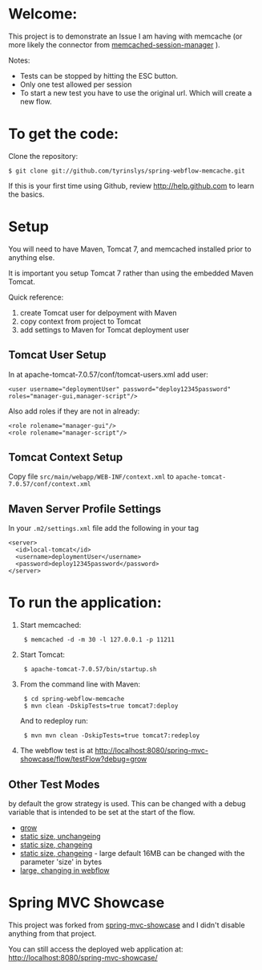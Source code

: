 Welcome:
====================
This project is to demonstrate an Issue I am having with memcache (or more likely the connector from [memcached-session-manager](https://code.google.com/p/memcached-session-manager/) ).

Notes:

* Tests can be stopped by hitting the ESC button.
* Only one test allowed per session
* To start a new test you have to use the original url. Which will create a new flow.

To get the code:
====================
Clone the repository:

    $ git clone git://github.com/tyrinslys/spring-webflow-memcache.git

If this is your first time using Github, review http://help.github.com to learn the basics.

Setup
====================
You will need to have Maven, Tomcat 7, and memcached installed prior to anything else.

It is important you setup Tomcat 7 rather than using the embedded Maven Tomcat.

Quick reference:
1. create Tomcat user for delpoyment with Maven
1. copy context from project to Tomcat
1. add settings to Maven for Tomcat deployment user

Tomcat User Setup
-----------------
In at apache-tomcat-7.0.57/conf/tomcat-users.xml add user:

    <user username="deploymentUser" password="deploy12345password" roles="manager-gui,manager-script"/>

Also add roles if they are not in already:

    <role rolename="manager-gui"/>
    <role rolename="manager-script"/>

Tomcat Context Setup
--------------------
Copy file `src/main/webapp/WEB-INF/context.xml` to `apache-tomcat-7.0.57/conf/context.xml`  

Maven Server Profile Settings
-----------------------------
In your `.m2/settings.xml` file add the following in your <servers> tag

    <server>
      <id>local-tomcat</id>
      <username>deploymentUser</username>
      <password>deploy12345password</password>
    </server>

To run the application:
====================
1. Start memcached:

        $ memcached -d -m 30 -l 127.0.0.1 -p 11211

1. Start Tomcat:

        $ apache-tomcat-7.0.57/bin/startup.sh

1. From the command line with Maven:

        $ cd spring-webflow-memcache
        $ mvn clean -DskipTests=true tomcat7:deploy

    And to redeploy run:

        $ mvn mvn clean -DskipTests=true tomcat7:redeploy

1. The webflow test is at [http://localhost:8080/spring-mvc-showcase/flow/testFlow?debug=grow](http://localhost:8080/spring-mvc-showcase/flow/testFlow?debug=grow)

Other Test Modes
----------------
by default the grow strategy is used. This can be changed with a debug variable that is intended to be set at the start of the flow.

* [grow](http://localhost:8080/spring-mvc-showcase/flow/testFlow?debug=grow)
* [static size, unchangeing](http://localhost:8080/spring-mvc-showcase/flow/testFlow?debug=static-nonchanging)
* [static size, changeing](http://localhost:8080/spring-mvc-showcase/flow/testFlow?debug=static-changing)
* [static size, changeing](http://localhost:8080/spring-mvc-showcase/flow/testFlow?debug=large-changing) - large default 16MB can be changed with the parameter 'size' in bytes
* [large, changing in webflow](http://localhost:8080/spring-mvc-showcase/flow/sessionChangingFlow?debug=webflow)

Spring MVC Showcase
====================

This project was forked from [spring-mvc-showcase](https://github.com/spring-projects/spring-mvc-showcase) and I didn't disable anything from that project.

You can still access the deployed web application at: [http://localhost:8080/spring-mvc-showcase/](http://localhost:8080/spring-mvc-showcase/)
